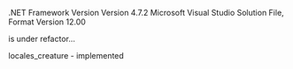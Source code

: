 ﻿.NET Framework Version Version 4.7.2
Microsoft Visual Studio Solution File, Format Version 12.00

is under refactor...

locales_creature - implemented